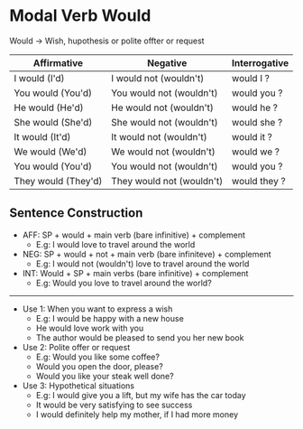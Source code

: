 # Modal Verb Would

Would -> Wish, hupothesis or polite offter or request

|Affirmative|  Negative | Interrogative|
|-----------|------------|---------------|
|I would (I'd)| I would not (wouldn't)|  would I ?|
|You would (You'd)| You would not (wouldn't)|  would you ?|
|He would  (He'd)| He would not (wouldn't) | would he ?|
|She would (She'd)| She would not (wouldn't)|  would she ?|
|It would (It'd)| It would not (wouldn't) | would it ?|
|We would (We'd)| We would not (wouldn't) | would we ?|
|You would (You'd)| You would not (wouldn't)|  would you ?|
|They would (They'd)|  They would not (wouldn't) | would they ?|

## Sentence Construction

- AFF: SP + would + main verb (bare infinitive) + complement
  - E.g: I would love to travel around the world
- NEG: SP + would + not + main verb (bare infiniteve) + complement
  - E.g: I would not (wouldn't) love to travel around the world
- INT: Would + SP + main verbs (bare infinitive) + complement
  - E.g: Would you love to travel around the world?

***

- Use 1: When you want to express a wish
  - E.g: I would be happy with a new house
  - He would love work with you
  - The author would be pleased to send you her new book
- Use 2: Polite offer or request
  - E.g: Would you like some coffee?
  - Would you open the door, please?
  - Would you like your steak well done?
- Use 3: Hypothetical situations
  - E.g: I would give you a lift, but my wife has the car today
  - It would be very satisfying to see success
  - I would definitely help my mother, if I had more money
